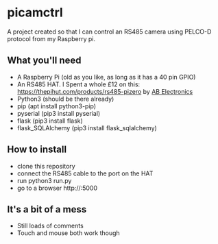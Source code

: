 # picamctrl

A project created so that I can control an RS485 camera using PELCO-D protocol from my Raspberry pi.

## What you'll need

- A Raspberry Pi (old as you like, as long as it has a 40 pin GPIO)
- An RS485 HAT. I Spent a whole £12 on this: https://thepihut.com/products/rs485-pizero by [AB Electronics](https://www.abelectronics.co.uk/p/77/rs485-pi)
- Python3     (should be there already)
- pip (apt install python3-pip)
- pyserial (pip3 install pyserial)
- flask (pip3 install flask)
- flask_SQLAlchemy (pip3 install flask_sqlalchemy)

## How to install

- clone this repository
- connect the RS485 cable to the port on the HAT
- run python3 run.py 
- go to a browser http://<IP ADDRESS OF THE PI>:5000

## It's a bit of a mess

- Still loads of comments
- Touch and mouse both work though



